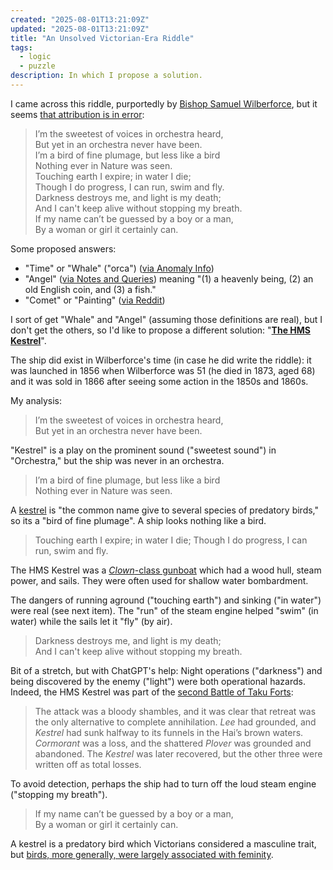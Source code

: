 ```yaml
---
created: "2025-08-01T13:21:09Z"
updated: "2025-08-01T13:21:09Z"
title: "An Unsolved Victorian-Era Riddle"
tags:
  - logic
  - puzzle
description: In which I propose a solution.
---
```


I came across this riddle, purportedly by [Bishop Samuel Wilberforce](https://en.wikipedia.org/wiki/Samuel_Wilberforce), but it seems [that attribution is in error](http://anomalyinfo.com/Stories/1873-unsolved-riddle-bishop-wilberforce):

> I’m the sweetest of voices in orchestra heard,<br />
> But yet in an orchestra never have been.<br />
> I’m a bird of fine plumage, but less like a bird<br />
> Nothing ever in Nature was seen.<br />
> Touching earth I expire; in water I die;<br />
> Though I do progress, I can run, swim and fly.<br />
> Darkness destroys me, and light is my death;<br />
> And I can't keep alive without stopping my breath.<br />
> If my name can’t be guessed by a boy or a man,<br />
> By a woman or girl it certainly can.

Some proposed answers:

- "Time" or "Whale" ("orca") ([via Anomaly Info](http://anomalyinfo.com/Stories/1873-unsolved-riddle-bishop-wilberforce))
- "Angel" ([via Notes and Queries](https://en.m.wikisource.org/wiki/Page:Notes_and_Queries_-_Series_12_-_Volume_3.djvu/377)) meaning "(1) a heavenly being, (2) an old English coin, and (3) a fish."
- "Comet" or "Painting" ([via Reddit](https://www.reddit.com/r/riddles/comments/1c8fdt/the_unsolved_riddle_of_bishop_samuel_wilberforce/))

I sort of get "Whale" and "Angel" (assuming those definitions are real), but I don't get the others, so I'd like to propose a different solution: "**[The HMS Kestrel](<https://en.wikipedia.org/wiki/HMS_Kestrel_(1856)>)**".

The ship did exist in Wilberforce's time (in case he did write the riddle): it was launched in 1856 when Wilberforce was 51 (he died in 1873, aged 68) and it was sold in 1866 after seeing some action in the 1850s and 1860s.

My analysis:

> I’m the sweetest of voices in orchestra heard,<br />
> But yet in an orchestra never have been.

"Kestrel" is a play on the prominent sound ("sweetest sound") in "Orchestra," but the ship was never in an orchestra.

> I’m a bird of fine plumage, but less like a bird<br />
> Nothing ever in Nature was seen.

A [kestrel](https://en.wikipedia.org/wiki/Kestrel) is "the common name give to several species of predatory birds," so its a "bird of fine plumage". A ship looks nothing like a bird.

> Touching earth I expire; in water I die;
> Though I do progress, I can run, swim and fly.

The HMS Kestrel was a [_Clown_-class gunboat](https://en.wikipedia.org/wiki/Clown-class_gunboat) which had a wood hull, steam power, and sails. They were often used for shallow water bombardment.

The dangers of running aground ("touching earth") and sinking ("in water") were real (see next item). The "run" of the steam engine helped "swim" (in water) while the sails let it "fly" (by air).

> Darkness destroys me, and light is my death;<br />
> And I can't keep alive without stopping my breath.

Bit of a stretch, but with ChatGPT's help: Night operations ("darkness") and being discovered by the enemy ("light") were both operational hazards. Indeed, the HMS Kestrel was part of the [second Battle of Taku Forts](https://web.archive.org/web/20211206021214/https://warfarehistorynetwork.com/2015/09/21/qing-dynasty-and-british-empire-clash-in-the-second-opium-war/):

> The attack was a bloody shambles, and it was clear that retreat was the only alternative to complete annihilation. _Lee_ had grounded, and _Kestrel_ had sunk halfway to its funnels in the Hai’s brown waters. _Cormorant_ was a loss, and the shattered _Plover_ was grounded and abandoned. The _Kestrel_ was later recovered, but the other three were written off as total losses.

To avoid detection, perhaps the ship had to turn off the loud steam engine ("stopping my breath").

> If my name can’t be guessed by a boy or a man,<br />
> By a woman or girl it certainly can.

A kestrel is a predatory bird which Victorians considered a masculine trait, but [birds, more generally, were largely associated with feminity](https://eprints.lancs.ac.uk/id/eprint/227644/).
